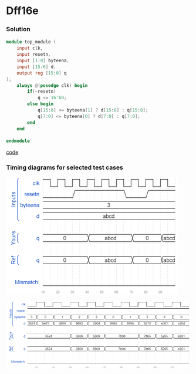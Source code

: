 # Dff16e
### Solution
```Verilog
module top_module (
    input clk,
    input resetn,
    input [1:0] byteena,
    input [15:0] d,
    output reg [15:0] q
);
    always @(posedge clk) begin
        if(~resetn)
            q <= 16'b0;
        else begin
            q[15:8] <= byteena[1] ? d[15:8] : q[15:8];
            q[7:0] <= byteena[0] ? d[7:0] : q[7:0];
        end
    end

endmodule
```
[code](./86.v)

### Timing diagrams for selected test cases
![result_1](./result_1.png)

![result_2](./result_2.png)